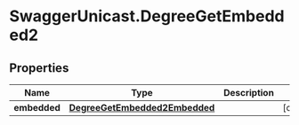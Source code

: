 # SwaggerUnicast.DegreeGetEmbedded2

## Properties

Name | Type | Description | Notes
------------ | ------------- | ------------- | -------------
**embedded** | [**DegreeGetEmbedded2Embedded**](DegreeGetEmbedded2Embedded.md) |  | [optional] 


